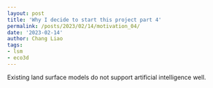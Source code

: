 ```yaml
---
layout: post
title: 'Why I decide to start this project part 4'
permalink: /posts/2023/02/14/motivation_04/
date: '2023-02-14'
author: Chang Liao
tags:
- lsm
- eco3d
---
```


Existing land surface models do not support artificial intelligence well.
